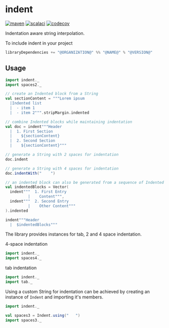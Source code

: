 # indent

[![maven](https://maven-badges.herokuapp.com/maven-central/com.github.benoitlouy/indent_2.13/badge.svg)](https://search.maven.org/artifact/com.github.benoitlouy/indent_2.13)
[![scalaci](https://github.com/benoitlouy/indent/workflows/Scala%20CI/badge.svg)](https://github.com/benoitlouy/indent/actions?query=workflow%3A%22Scala+CI%22)
[![codecov](https://codecov.io/gh/benoitlouy/indent/branch/master/graph/badge.svg)](https://codecov.io/gh/benoitlouy/indent)

Indentation aware string interpolation.

To include indent in your project

```scala
libraryDependencies += "@ORGANIZATION@" %% "@NAME@" % "@VERSION@"
```
## Usage

```scala mdoc
import indent._
import spaces2._

// create an Indented block from a String
val sectionContent = """Lorem ipsum
  |Indented list
  |  - item 1
  |  - item 2""".stripMargin.indented

// combine Indented blocks while maintaining indentation
val doc = indent"""Header
  |  1. First Section
  |    ${sectionContent}
  |  2. Second Section
  |    ${sectionContent}"""

// generate a String with 2 spaces for indentation
doc.indent

// generate a String with 4 spaces for indentation
doc.indentWith("    ")

// an indented block can also be generated from a sequence of Indented
val indentedBlocks = Vector(
  indent"""  1. First Entry
          |    Content""",
  indent"""  2. Second Entry
          |    Other Content"""
).indented

indent"""Header
  |  $indentedBlocks"""
```

The library provides instances for tab, 2 and 4 space indentation.

4-space indentation
```scala
import indent._
import spaces4._
```

tab indentation
```scala
import indent._
import tab._
```

Using a custom String for indentation can be achieved by creating an instance of `Indent` and importing it's members.

```scala
import indent._

val spaces3 = Indent.using("   ")
import spaces3._
```
